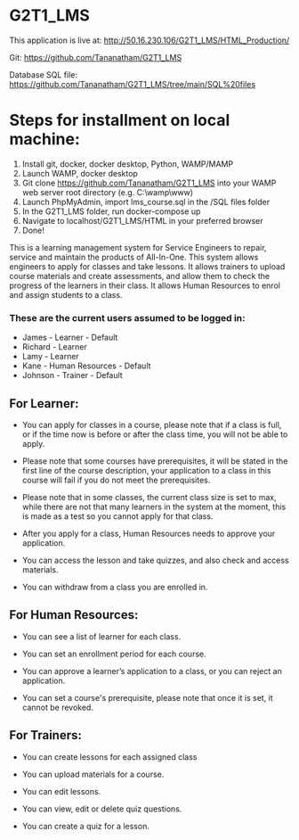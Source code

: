 # G2T1_LMS
This application is live at: http://50.16.230.106/G2T1_LMS/HTML_Production/

Git: https://github.com/Tananatham/G2T1_LMS

Database SQL file: https://github.com/Tananatham/G2T1_LMS/tree/main/SQL%20files

# Steps for installment on local machine:
1. Install git, docker, docker desktop, Python, WAMP/MAMP
2. Launch WAMP, docker desktop
3. Git clone https://github.com/Tananatham/G2T1_LMS into your WAMP web server root directory (e.g. C:\wamp\www)
4. Launch PhpMyAdmin, import lms_course.sql in the /SQL files folder
5. In the G2T1_LMS folder, run docker-compose up
6. Navigate to localhost/G2T1_LMS/HTML in your preferred browser
7. Done!

This is a learning management system for Service Engineers to repair, service and maintain the products of All-In-One. This system allows engineers to apply for classes and take lessons. It allows trainers to upload course materials and create assessments, and allow them to check the progress of the learners in their class. It allows Human Resources to enrol and assign students to a class.

### These are the current users assumed to be logged in:
- James - Learner - Default
- Richard - Learner
- Lamy - Learner
- Kane - Human Resources - Default
- Johnson - Trainer - Default

## For Learner:
- You can apply for classes in a course, please note that if a class is full, or if the time now is before or after the class time, you will not be able to apply.

- Please note that some courses have prerequisites, it will be stated in the first line of the course description, your application to a class in this course will fail if you do not meet the prerequisites.

- Please note that in some classes, the current class size is set to max, while there are not that many learners in the system at the moment, this is made as a test so you cannot apply for that class.

- After you apply for a class, Human Resources needs to approve your application.

- You can access the lesson and take quizzes, and also check and access materials.

- You can withdraw from a class you are enrolled in.

## For Human Resources:
- You can see a list of learner for each class.

- You can set an enrollment period for each course.

- You can approve a learner’s application to a class, or you can reject an application.

- You can set a course's prerequisite, please note that once it is set, it cannot be revoked.


## For Trainers:
- You can create lessons for each assigned class

- You can upload materials for a course.

- You can edit lessons.

- You can view, edit or delete quiz questions.

- You can create a quiz for a lesson.